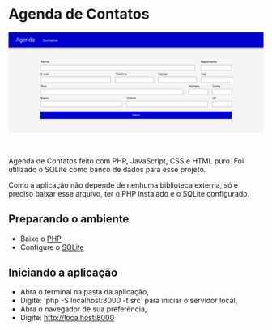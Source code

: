 # Agenda de Contatos

![img-agenda](./img/agenda.png)

<br>

Agenda de Contatos feito com PHP, JavaScript, CSS e HTML puro. Foi utilizado o SQLite como banco de dados para esse projeto.

Como a aplicação não depende de nenhuma biblioteca externa, só é preciso baixar esse arquivo, ter o PHP instalado e o SQLite configurado.

## Preparando o ambiente

- Baixe o [PHP](https://www.php.net/manual/pt_BR/install.php)
- Configure o [SQLite](https://www.php.net/manual/pt_BR/ref.pdo-sqlite.php)

## Iniciando a aplicação

- Abra o terminal na pasta da aplicação,
- Digite: 'php -S localhost:8000 -t src' para iniciar o servidor local,
- Abra o navegador de sua preferência,
- Digite: <http://localhost:8000>
